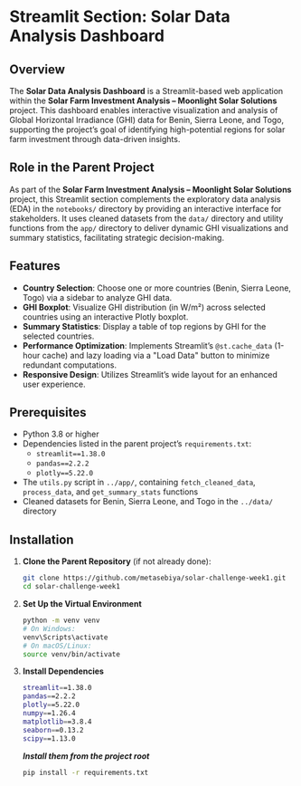 # Streamlit Section: Solar Data Analysis Dashboard

## Overview
The **Solar Data Analysis Dashboard** is a Streamlit-based web application within the **Solar Farm Investment Analysis – Moonlight Solar Solutions** project. This dashboard enables interactive visualization and analysis of Global Horizontal Irradiance (GHI) data for Benin, Sierra Leone, and Togo, supporting the project’s goal of identifying high-potential regions for solar farm investment through data-driven insights.

## Role in the Parent Project
As part of the **Solar Farm Investment Analysis – Moonlight Solar Solutions** project, this Streamlit section complements the exploratory data analysis (EDA) in the `notebooks/` directory by providing an interactive interface for stakeholders. It uses cleaned datasets from the `data/` directory and utility functions from the `app/` directory to deliver dynamic GHI visualizations and summary statistics, facilitating strategic decision-making.

## Features
- **Country Selection**: Choose one or more countries (Benin, Sierra Leone, Togo) via a sidebar to analyze GHI data.
- **GHI Boxplot**: Visualize GHI distribution (in W/m²) across selected countries using an interactive Plotly boxplot.
- **Summary Statistics**: Display a table of top regions by GHI for the selected countries.
- **Performance Optimization**: Implements Streamlit’s `@st.cache_data` (1-hour cache) and lazy loading via a "Load Data" button to minimize redundant computations.
- **Responsive Design**: Utilizes Streamlit’s wide layout for an enhanced user experience.

## Prerequisites
- Python 3.8 or higher
- Dependencies listed in the parent project’s `requirements.txt`:
  - `streamlit==1.38.0`
  - `pandas==2.2.2`
  - `plotly==5.22.0`
- The `utils.py` script in `../app/`, containing `fetch_cleaned_data`, `process_data`, and `get_summary_stats` functions
- Cleaned datasets for Benin, Sierra Leone, and Togo in the `../data/` directory

## Installation
1. **Clone the Parent Repository** (if not already done):
   ```bash
   git clone https://github.com/metasebiya/solar-challenge-week1.git
   cd solar-challenge-week1
   ```
2. **Set Up the Virtual Environment**
   ```bash
   python -m venv venv
   # On Windows:
   venv\Scripts\activate
   # On macOS/Linux:
   source venv/bin/activate
   ```
3. **Install Dependencies**
   ```bash
   streamlit==1.38.0
   pandas==2.2.2
   plotly==5.22.0
   numpy==1.26.4
   matplotlib==3.8.4
   seaborn==0.13.2
   scipy==1.13.0
   ```
   ***Install them from the project root***
   ```bash
   pip install -r requirements.txt
   ```


   
